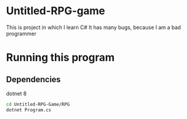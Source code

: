 # Untitled-RPG-game
This is project in which I learn C#
It has many bugs, because I am a bad programmer

# Running this program

## Dependencies
dotnet 8
```bash
cd Untitled-RPG-Game/RPG
dotnet Program.cs
```  
  
